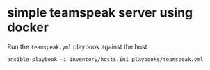 # simple teamspeak server using docker

Run the `teamspeak.yml` playbook against the host

```
ansible-playbook -i inventory/hosts.ini playbooks/teamspeak.yml
```
